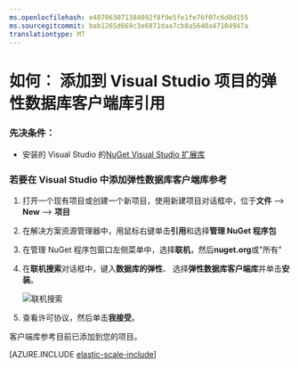 ```yaml
---
ms.openlocfilehash: e407063071384092f8f9e5fe1fe76f07c6d0d155
ms.sourcegitcommit: bab1265d669c3e6871daa7cb8a5640a47104947a
translationtype: MT
---
```

<properties 
    pageTitle="SQL Azure 数据库弹性比例将引用添加到 Visual Studio 项目" 
    description="如何将.NET 引用添加到 Visual Studio 项目使用 Nuget 弹性扩展 Api。" 
    services="sql-database" 
    documentationCenter="" 
    manager="jeffreyg" 
    authors="sidneyh" 
    editor=""/>

<tags 
    ms.service="sql-database" 
    ms.workload="sql-database" 
    ms.tgt_pltfrm="na" 
    ms.devlang="na" 
    ms.topic="article" 
    ms.date="07/24/2015" 
    ms.author="sidneyh"/>

# 如何︰ 添加到 Visual Studio 项目的弹性数据库客户端库引用 

### 先决条件： 

- 安装的 Visual Studio 的[NuGet Visual Studio 扩展库](http://docs.nuget.org/docs/start-here/installing-nuget) 

### 若要在 Visual Studio 中添加弹性数据库客户端库参考 

1. 打开一个现有项目或创建一个新项目，使用新建项目对话框中，位于**文件** --> **New** --> **项目** 
2. 在解决方案资源管理器中，用鼠标右键单击**引用**和选择**管理 NuGet 程序包**
3. 在管理 NuGet 程序包窗口左侧菜单中，选择**联机**，然后**nuget.org**或"所有" 
4. 在**联机搜索**对话框中，键入**数据库的弹性**、 选择**弹性数据库客户端库**并单击**安装**。

    ![联机搜索][1]
4. 查看许可协议，然后单击**我接受**。 

客户端库参考目前已添加到您的项目。 

[AZURE.INCLUDE [elastic-scale-include](../../includes/elastic-scale-include.md)]

<!--Image references-->
[1]: ./media/sql-database-elastic-scale-add-references-visual-studio/search-online.png
<!--anchors--> 